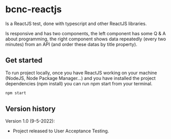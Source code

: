 # bcnc-reactjs

Is a ReactJS test, done with typescript and other ReactJS libraries.

Is responsive and has two components, the left component has some Q & A about programming, the right component shows data repeatedly (every two minutes) from an API (and order these datas by title property).

## Get started

To run project locally, once you have ReactJS working on your machine (NodeJS, Node Package Manager...) and you have installed the project dependencies (npm install) you can run npm start from your terminal.

```bash
npm start
```


## Version history

Version 1.0 (9-5-2022):
- Project released to User Acceptance Testing.